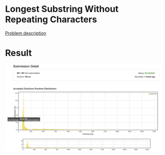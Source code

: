 # Longest Substring Without Repeating Characters

[Problem description](https://leetcode.com/problems/longest-substring-without-repeating-characters/description/)

# Result

![result](result.png)
